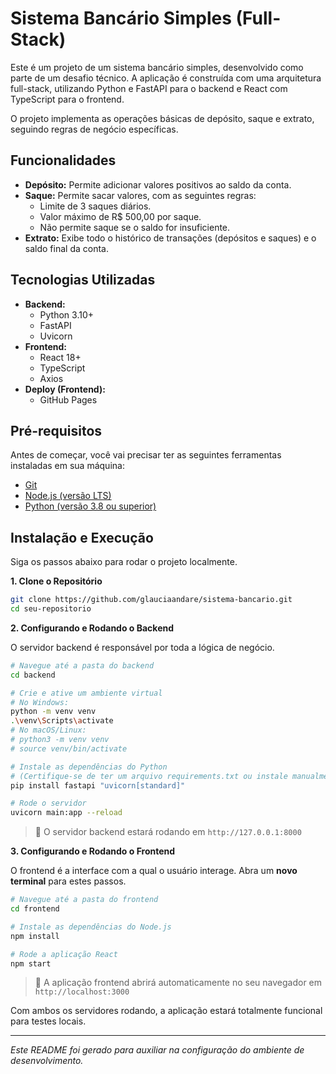 # Sistema Bancário Simples (Full-Stack)

Este é um projeto de um sistema bancário simples, desenvolvido como parte de um desafio técnico. A aplicação é construída com uma arquitetura full-stack, utilizando Python e FastAPI para o backend e React com TypeScript para o frontend.

O projeto implementa as operações básicas de depósito, saque e extrato, seguindo regras de negócio específicas.

## Funcionalidades

-   **Depósito:** Permite adicionar valores positivos ao saldo da conta.
-   **Saque:** Permite sacar valores, com as seguintes regras:
    -   Limite de 3 saques diários.
    -   Valor máximo de R$ 500,00 por saque.
    -   Não permite saque se o saldo for insuficiente.
-   **Extrato:** Exibe todo o histórico de transações (depósitos e saques) e o saldo final da conta.

## Tecnologias Utilizadas

-   **Backend:**
    -   Python 3.10+
    -   FastAPI
    -   Uvicorn
-   **Frontend:**
    -   React 18+
    -   TypeScript
    -   Axios
-   **Deploy (Frontend):**
    -   GitHub Pages

## Pré-requisitos

Antes de começar, você vai precisar ter as seguintes ferramentas instaladas em sua máquina:
-   [Git](https://git-scm.com)
-   [Node.js (versão LTS)](https://nodejs.org/en/)
-   [Python (versão 3.8 ou superior)](https://www.python.org/)

## Instalação e Execução

Siga os passos abaixo para rodar o projeto localmente.

**1. Clone o Repositório**

```bash
git clone https://github.com/glauciaandare/sistema-bancario.git
cd seu-repositorio
```

**2. Configurando e Rodando o Backend**

O servidor backend é responsável por toda a lógica de negócio.

```bash
# Navegue até a pasta do backend
cd backend

# Crie e ative um ambiente virtual
# No Windows:
python -m venv venv
.\venv\Scripts\activate
# No macOS/Linux:
# python3 -m venv venv
# source venv/bin/activate

# Instale as dependências do Python
# (Certifique-se de ter um arquivo requirements.txt ou instale manualmente)
pip install fastapi "uvicorn[standard]"

# Rode o servidor
uvicorn main:app --reload
```
> 🚀 O servidor backend estará rodando em `http://127.0.0.1:8000`

**3. Configurando e Rodando o Frontend**

O frontend é a interface com a qual o usuário interage. Abra um **novo terminal** para estes passos.

```bash
# Navegue até a pasta do frontend
cd frontend

# Instale as dependências do Node.js
npm install

# Rode a aplicação React
npm start
```
> 🚀 A aplicação frontend abrirá automaticamente no seu navegador em `http://localhost:3000`

Com ambos os servidores rodando, a aplicação estará totalmente funcional para testes locais.

---
_Este README foi gerado para auxiliar na configuração do ambiente de desenvolvimento._







